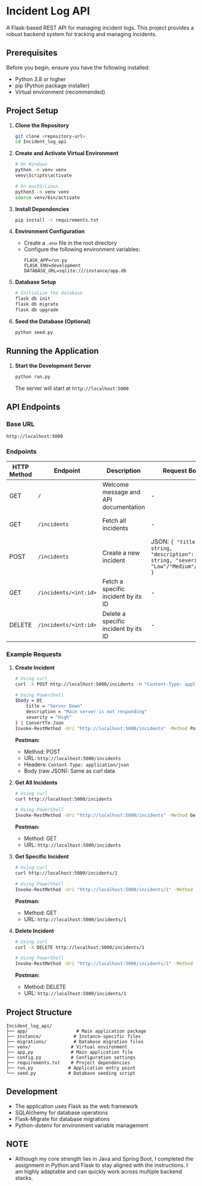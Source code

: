 # Incident Log API

A Flask-based REST API for managing incident logs. This project provides a robust backend system for tracking and managing incidents.

## Prerequisites

Before you begin, ensure you have the following installed:
- Python 3.8 or higher
- pip (Python package installer)
- Virtual environment (recommended)

## Project Setup

1. **Clone the Repository**
   ```bash
   git clone <repository-url>
   cd Incident_log_api
   ```

2. **Create and Activate Virtual Environment**
   ```bash
   # On Windows
   python -m venv venv
   venv\Scripts\activate

   # On macOS/Linux
   python3 -m venv venv
   source venv/bin/activate
   ```

3. **Install Dependencies**
   ```bash
   pip install -r requirements.txt
   ```

4. **Environment Configuration**
   - Create a `.env` file in the root directory
   - Configure the following environment variables:
     ```
     FLASK_APP=run.py
     FLASK_ENV=development
     DATABASE_URL=sqlite:///instance/app.db
     ```

5. **Database Setup**
   ```bash
   # Initialize the database
   flask db init
   flask db migrate
   flask db upgrade
   ```

6. **Seed the Database (Optional)**
   ```bash
   python seed.py
   ```

## Running the Application

1. **Start the Development Server**
   ```bash
   python run.py
   ```
   The server will start at `http://localhost:5000`

## API Endpoints

### Base URL
```
http://localhost:5000
```

### Endpoints

| HTTP Method | Endpoint | Description | Request Body | Response |
|------------|----------|-------------|--------------|----------|
| GET | `/` | Welcome message and API documentation | - | JSON with API info |
| GET | `/incidents` | Fetch all incidents | - | JSON array of incidents |
| POST | `/incidents` | Create a new incident | JSON: `{ "title": string, "description": string, "severity": "Low"/"Medium"/"High" }` | JSON of created incident |
| GET | `/incidents/<int:id>` | Fetch a specific incident by its ID | - | JSON of incident |
| DELETE | `/incidents/<int:id>` | Delete a specific incident by its ID | - | 204 No Content |

### Example Requests

1. **Create Incident**
   ```bash
   # Using curl
   curl -X POST http://localhost:5000/incidents -H "Content-Type: application/json" -d "{\"title\":\"Server Down\",\"description\":\"Main server is not responding\",\"severity\":\"High\"}"

   # Using PowerShell
   $body = @{
       title = "Server Down"
       description = "Main server is not responding"
       severity = "High"
   } | ConvertTo-Json
   Invoke-RestMethod -Uri "http://localhost:5000/incidents" -Method Post -Body $body -ContentType "application/json"
   ```
   **Postman:**
   - Method: POST
   - URL: `http://localhost:5000/incidents`
   - Headers: `Content-Type: application/json`
   - Body (raw JSON): Same as curl data

2. **Get All Incidents**
   ```bash
   # Using curl
   curl http://localhost:5000/incidents

   # Using PowerShell
   Invoke-RestMethod -Uri "http://localhost:5000/incidents" -Method Get
   ```
   **Postman:**
   - Method: GET
   - URL: `http://localhost:5000/incidents`

3. **Get Specific Incident**
   ```bash
   # Using curl
   curl http://localhost:5000/incidents/1

   # Using PowerShell
   Invoke-RestMethod -Uri "http://localhost:5000/incidents/1" -Method Get
   ```
   **Postman:**
   - Method: GET
   - URL: `http://localhost:5000/incidents/1`

4. **Delete Incident**
   ```bash
   # Using curl
   curl -X DELETE http://localhost:5000/incidents/1

   # Using PowerShell
   Invoke-RestMethod -Uri "http://localhost:5000/incidents/1" -Method Delete
   ```
   **Postman:**
   - Method: DELETE
   - URL: `http://localhost:5000/incidents/1`

## Project Structure

```
Incident_log_api/
├── app/                  # Main application package
├── instance/            # Instance-specific files
├── migrations/          # Database migration files
├── venv/               # Virtual environment
├── app.py              # Main application file
├── config.py           # Configuration settings
├── requirements.txt    # Project dependencies
├── run.py             # Application entry point
└── seed.py            # Database seeding script
```

## Development

- The application uses Flask as the web framework
- SQLAlchemy for database operations
- Flask-Migrate for database migrations
- Python-dotenv for environment variable management

## NOTE
- Although my core strength lies in Java and Spring Boot, I completed the assignment in Python and Flask to stay aligned with the instructions. I am highly adaptable and can quickly work across multiple backend stacks.
